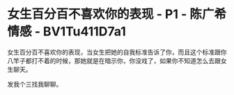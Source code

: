 # 女生百分百不喜欢你的表现 - P1 - 陈广希情感 - BV1Tu411D7a1

女生百分百不喜欢你的表现，当女生把她的自我标准告诉了你，而且这个标准跟你八竿子都打不着的时候，那她就是在暗示你，你没戏了，如果你不知道怎么去跟女生聊天。

发我个三找我聊聊。
